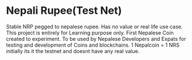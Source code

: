 # Nepali Rupee(Test Net)
Stable NRP pegged to nepalese rupee. Has no value or real life use case. This project is entirely for Learning purpose only.
First Nepalese Coin created to experiment.
To be used by Nepalese Developers and Expats for testing and development of Coins and blockchains.
1 Nepalcoin = 1 NRS
initially its it the testnet and doesnt have any real value.
